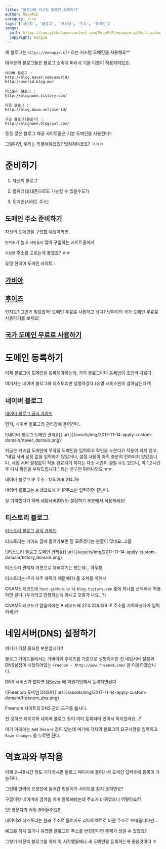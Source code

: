 ```yaml
---
title: "블로그에 커스텀 도메인 등록하기"
author: MeowPiE
category: site
tags: ['사이트', '블로그', '커스텀', '주소', '도메인']
image:
  path: https://raw.githubusercontent.com/MeowPiE/meowpie.github.io/master/assets/img/blog.jpg
  copyright: Google
---
```


제 블로그는 `https://meowpie.cf/` 라는 커스텀 도메인을 사용해요^^

대부분의 블로그들은 블로그 소속에 따라서 기본 이름이 적용되어있죠.

```
네이버 블로그 :
http://blog.naver.com/userid/
http://userid.blog.me/
```

```
티스토리 블로그 :
http://blogname.tistory.com/
```

```
다음 블로그 :
http://blog.daum.net/userid/
```

```
구글 블로그(블로거) :
http://blogname.blogspot.com/
```

등등 많은 블로그 제공 사이트들은 기본 도메인을 사용한다!!

그렇다면, 우리는 특별해야겠죠? 멋져져야겠죠? ㅋㅋㅋ

# 준비하기

1. 자신의 블로그

2. 컴퓨터(휴대폰으로도 가능할 수 있을수도?)

3. 도메인(사이트 주소)

## 도메인 주소 준비하기

자신의 도메인을 구입할 예정이라면,

`인지도`가 높고 `사람들이` 많이 구입하는 사이트중에서

`저렴한` 주소를 고르는게 좋겠죠? ㅎㅎ

유명 한국어 도메인 사이트 :

## [가비아](https://domain.gabia.com/)

## [후이즈](http://whoisdomain.kr/)

인지도? 그딴거 필요없어! 도메인 무료로 사용하고 싶다? 냥파이의 국가 도메인 무료로 사용하기를 보세요!

## [국가 도메인 무료로 사용하기](https://meowpie.cf/site/2017/11/15/use-free-domain/)

# 도메인 등록하기

이제 블로그에 도메인을 등록해야하는데, 각각 블로그마다 등록법이 조금씩 다르다.

여기서는 네이버 블로그와 티스토리만 설명하겠다.(유명 서비스만이 살아남는다?!)

## 네이버 블로그

[네이버 블로그 공식 가이드](https://help.naver.com/support/contents/contents.nhn?serviceNo=520&categoryNo=2047/)

먼저, 네이버 블로그의 관리창에 들어간다.

![네이버 블로그 도메인 관리]({{ url }}/assets/img/2017-11-14-apply-custom-domain/naver_domain.png)

지금은 커스텀 도메인에 무작정 도메인을 입력하고 확인을 누른다고 적용이 되지 않고, "네임 서버 설정 값을 입력하지 않았거나, 설정 내용이 아직 충분히 전파되지 않았습니다.
네임 서버 설정값이 적용 완료되기 까지는 다소 시간이 걸릴 수도 있으니, 약 1,2시간 후 다시 확인을 부탁드립니다." 라는 문구만 튀어나와요 ㅠㅠ

네이버 블로그 IP 주소 : 125.209.214.79

네이버 블로그는 A 레코드에 저 IP주소만 입력하면 끝난다.

잘 기억했다가 아래 네임서버(DNS) 설정하기 부분에서 적용하세요!

## 티스토리 블로그

[티스토리 블로그 공식 가이드](http://notice.tistory.com/1784/)

티스토리는 가이드 글에 들어가보면 잘 모르겠다는 분들이 많네요..크흡

![티스토리 블로그 도메인 관리]({{ url }}/assets/img/2017-11-14-apply-custom-domain/tistory_domain.png)

티스토리 관리자 개편으로 예뻐지기는 했는데... 아무튼

티스토리는 IP가 자주 바뀌기 때문에(?) 좀 조치를 취해서

CNAME 레코드에 `host.github.io` 나 `blog.tistory.com` 중에 하나를 선택해서 적용하면 된다. (두개라고 안정되는게 아니고 오류가 나요...?)

CNAME 레코드가 없을때에는 A 레코드에 27.0.236.139 IP 주소를 기억하셨다가 입력하세요!

# 네임서버(DNS) 설정하기

여기가 가장 중요한 부분입니다!!

블로그 가이드들에서는 가비아와 후이즈를 기준으로 설명하지만 전 네임서버 설정과 DNS설정이 내장되어있는 `Freenom - http://www.freenom.com/` 을 이용하겠습니다.

DNS 서비스가 없다면 [NSever](https://kr.dnsever.com/) 에 회원가입해서 등록하면된다.

![Freenom 도메인 DNS]({{ url }}/assets/img/2017-11-14-apply-custom-domain/freenom_dns.png)

Freenom 사이트의 DNS 관리 도구를 봅시다.

전 깃허브 페이지와 네이버 블로그 등이 이미 등록되어 있어서 꽉차있어요...?

여기 아래에는 `Add Record` 창이 있는데 여기에 각자의 블로그의 요구사항을 입력하고  `Save Changes` 를 누르면 된다.

# 역효과와 부작용

이제 2~48시간 정도 기다리시면 블로그 페이지에 들어가서 도메인 입력후에 등록이 가능하다.

그런데 만약에 오랫만에 들어간 방문자가 사이트를 찾지 못하면요?

구글이랑 네이버에 검색을 이미 등록해놨는데 주소가 바뀌었으니 어떻하죠??

앗! 방문자가 점점 줄어들어요!!

네이버와 티스토리는 원래 주소로 들어가도 리다이렉트로 바뀐 주소로 보내줍니다만...

예고를 하지 않거나 유명한 블로그의 주소를 변경한다면 문제가 생길 수 있겠죠?

그렇기 때문에 블로그를 이제 막 시작했을때나 새 도메인을 등록하는게 좋을것이다 ㅎ
